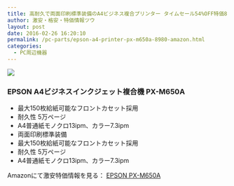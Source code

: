 ```yaml
---
title: 高耐久で両面印刷標準装備のA4ビジネス複合プリンター タイムセール54%OFF特価8,980円！送料無料！
author: 激安・格安・特価情報ツウ
layout: post
date: 2016-02-26 16:20:10
permalink: /pc-parts/epson-a4-printer-px-m650a-8980-amazon.html
categories:
  - PC周辺機器
---
```

<div class="img-bg2 img_L">
  <a href="http://www.amazon.co.jp/gp/product/B00N3JBSYM/ref=as_li_qf_sp_asin_il?ie=UTF8&camp=247&creative=1211&creativeASIN=B00N3JBSYM&linkCode=as2&tag=tokkajohotsu-22"><img border="0" src="http://ws-fe.amazon-adsystem.com/widgets/q?_encoding=UTF8&ASIN=B00N3JBSYM&Format=_SL250_&ID=AsinImage&MarketPlace=JP&ServiceVersion=20070822&WS=1&tag=tokkajohotsu-22" ></a><img src="http://ir-jp.amazon-adsystem.com/e/ir?t=tokkajohotsu-22&l=as2&o=9&a=B00N3JBSYM" width="1" height="1" border="0" alt="" style="border:none !important; margin:0px !important;" />
</div>

### EPSON A4ビジネスインクジェット複合機 PX-M650A
<!--more-->

* 最大150枚給紙可能なフロントカセット採用
* 耐久性 5万ページ
* A4普通紙モノクロ13ipm、カラー7.3ipm
* 両面印刷標準装備
* 最大150枚給紙可能なフロントカセット採用
* 耐久性 5万ページ
* A4普通紙モノクロ13ipm、カラー7.3ipm

Amazonにて激安特価情報を見る： <a href="http://www.amazon.co.jp/gp/product/B00N3JBSYM/ref=as_li_qf_sp_asin_il?ie=UTF8&camp=247&creative=1211&creativeASIN=B00N3JBSYM&linkCode=as2&tag=tokkajohotsu-22" target="_blank"><span class="fs150p">EPSON PX-M650A</span></a>